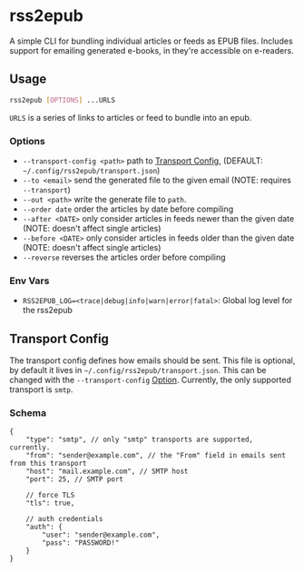 # rss2epub

A simple CLI for bundling individual articles or feeds as EPUB files.
Includes support for emailing generated e-books, in they're accessible on e-readers.

## Usage

```sh
rss2epub [OPTIONS] ...URLS
```

`URLS` is a series of links to articles or feed to bundle into an epub.

### Options

- `--transport-config <path>` path to [Transport Config](#transport-config), (DEFAULT: `~/.config/rss2epub/transport.json`)
- `--to <email>` send the generated file to the given email (NOTE: requires `--transport`)
- `--out <path>` write the generate file to `path`.
- `--order date` order the articles by date before compiling
- `--after <DATE>` only consider articles in feeds newer than the given date (NOTE: doesn't affect single articles)
- `--before <DATE>` only consider articles in feeds older than the given date (NOTE: doesn't affect single articles)
- `--reverse` reverses the articles order before compiling
### Env Vars

- `RSS2EPUB_LOG=<trace|debug|info|warn|error|fatal>`: Global log level for the rss2epub


## Transport Config

The transport config defines how emails should be sent. This file is optional, by default it lives in `~/.config/rss2epub/transport.json`. This can be changed with the `--transport-config` [Option](#options).
Currently, the only supported transport is `smtp`.

### Schema

```json5
{
    "type": "smtp", // only "smtp" transports are supported, currently.
    "from": "sender@example.com", // the "From" field in emails sent from this transport
    "host": "mail.example.com", // SMTP host
    "port": 25, // SMTP port

    // force TLS
    "tls": true,

    // auth credentials
    "auth": {
        "user": "sender@example.com",
        "pass": "PASSWORD!"
    }
}
```

